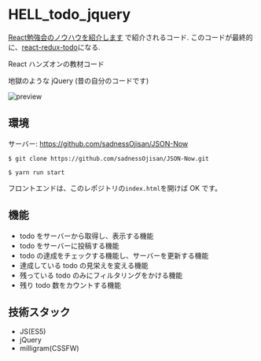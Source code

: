 # HELL_todo_jquery

[React勉強会のノウハウを紹介します](https://engineer.recruit-lifestyle.co.jp/techblog/2019-01-17-react-training/) で紹介されるコード. このコードが最終的に、[react-redux-todo](https://github.com/sadnessOjisan/react-redux-todo)になる. 

React ハンズオンの教材コード

地獄のような jQuery (昔の自分のコードです)

![preview](./preview.png)

## 環境

サーバー: https://github.com/sadnessOjisan/JSON-Now

```
$ git clone https://github.com/sadnessOjisan/JSON-Now.git

$ yarn run start
```

フロントエンドは、このレポジトリの`index.html`を開けば OK です。

## 機能

- todo をサーバーから取得し、表示する機能
- todo をサーバーに投稿する機能
- todo の達成をチェックする機能し、サーバーを更新する機能
- 達成している todo の見栄えを変える機能
- 残っている todo のみにフィルタリングをかける機能
- 残り todo 数をカウントする機能

## 技術スタック

- JS(ES5)
- jQuery
- milligram(CSSFW)
